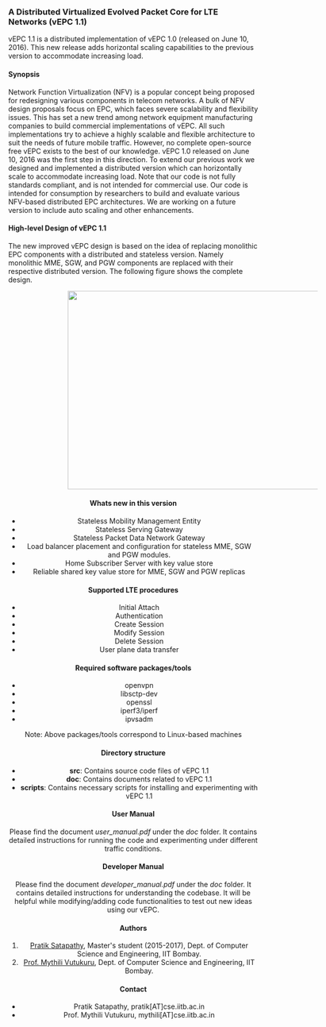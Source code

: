 ### A Distributed Virtualized Evolved Packet Core for LTE Networks (vEPC 1.1)
vEPC 1.1 is a distributed implementation of vEPC 1.0 (released on June 10, 2016). This new release adds horizontal scaling capabilities to the previous version to accommodate increasing load. 
#### Synopsis

Network Function Virtualization (NFV) is a popular concept being proposed for redesigning various components in telecom networks. A bulk of NFV design proposals focus on EPC, which faces severe scalability and flexibility issues. This has set a new trend among network equipment manufacturing companies to build commercial implementations of vEPC. All such implementations try to achieve a highly scalable and flexible architecture to suit the needs of future mobile traffic. However, no complete open-source free vEPC exists to the best of our knowledge. vEPC 1.0 released on June 10, 2016 was the first step in this direction. To extend our previous work we designed and implemented a distributed version which can horizontally scale to accommodate increasing load. Note that our code is not fully standards compliant, and is not intended for commercial use. Our code is intended for consumption by researchers to build and evaluate various NFV-based distributed EPC architectures. We are working on a future version to include auto scaling and other enhancements. 

#### High-level Design of vEPC 1.1
The new improved vEPC design is based on the idea of replacing monolithic EPC components with a distributed and stateless version. Namely monolithic MME, SGW, and PGW components are replaced with their respective distributed version. The following figure shows the complete design. 
<html><center><img hspace="120" height="400px" width = "560px" src="/doc/doc_source/images/overview.png"><center></html>

#### Whats new in this version

- Stateless Mobility Management Entity
- Stateless Serving Gateway
- Stateless Packet Data Network Gateway
- Load balancer placement and configuration for stateless MME, SGW and PGW modules. 
- Home Subscriber Server with key value store
- Reliable shared key value store for MME, SGW and PGW replicas

#### Supported LTE procedures

- Initial Attach
- Authentication
- Create Session
- Modify Session
- Delete Session
- User plane data transfer

#### Required software packages/tools

- openvpn
- libsctp-dev
- openssl
- iperf3/iperf
- ipvsadm

Note: Above packages/tools correspond to Linux-based machines


#### Directory structure

- **src**: Contains source code files of vEPC 1.1
- **doc**: Contains documents related to vEPC 1.1
- **scripts**: Contains necessary scripts for installing and experimenting with vEPC 1.1

#### User Manual

Please find the document *user_manual.pdf* under the *doc* folder. It contains detailed instructions for running the code and experimenting under different traffic conditions.

#### Developer Manual

Please find the document *developer_manual.pdf* under the *doc* folder. It contains detailed instructions for understanding the codebase. It will be helpful while modifying/adding code functionalities to test out new ideas using our vEPC.

#### Authors

1. [Pratik Satapathy](https://www.cse.iitb.ac.in/~pratik/), Master's student (2015-2017), Dept. of Computer Science and Engineering, IIT Bombay.
2. [Prof. Mythili Vutukuru](https://www.cse.iitb.ac.in/~mythili/), Dept. of Computer Science and Engineering, IIT Bombay.

#### Contact

- Pratik Satapathy, pratik[AT]cse.iitb.ac.in
- Prof. Mythili Vutukuru, mythili[AT]cse.iitb.ac.in

